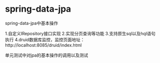 # spring-data-jpa
spring-data-jpa中基本操作


1.自定义IRepository接口实现
2.实现分页查询等功能
3.支持原生sql以及hql语句执行
4.druid数据库监控，监控页面地址：http://localhost:8085/druid/index.html


单元测试中对jpa的基本操作的调用以及测试
